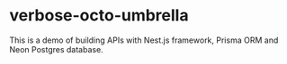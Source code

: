 # verbose-octo-umbrella
This is a demo of building APIs with Nest.js framework, Prisma ORM and Neon Postgres database.
